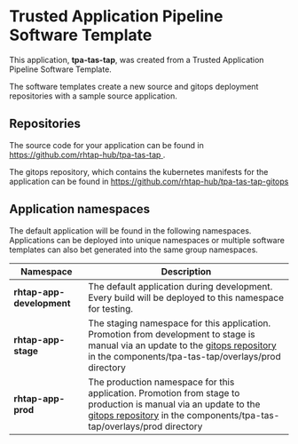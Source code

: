 # Trusted Application Pipeline Software Template

This application, **tpa-tas-tap**, was created from a Trusted Application Pipeline Software Template.

The software templates create a new source and gitops deployment repositories with a sample source application. 

## Repositories

The source code for your application can be found in [https://github.com/rhtap-hub/tpa-tas-tap ](https://github.com/rhtap-hub/tpa-tas-tap ).
 
The gitops repository, which contains the kubernetes manifests for the application can be found in 
[https://github.com/rhtap-hub/tpa-tas-tap-gitops ](https://github.com/rhtap-hub/tpa-tas-tap-gitops ) 

## Application namespaces 

The default application will be found in the following namespaces. Applications can be deployed into unique namespaces or multiple software templates can also bet generated into the same group namespaces.  

|  Namespace   |  Description   |  
| -------- | -------- |   
| **rhtap-app-development** | The default application during development. Every build will be deployed to this namespace for testing. | 
| **rhtap-app-stage** | The staging namespace for this application. Promotion from development to stage is manual via an update to the [gitops repository](https://github.com/rhtap-hub/tpa-tas-tap-gitops ) in the components/tpa-tas-tap/overlays/prod directory |  
| **rhtap-app-prod** | The production namespace for this application. Promotion from stage to production is manual via an update to the [gitops repository](https://github.com/rhtap-hub/tpa-tas-tap-gitops ) in the components/tpa-tas-tap/overlays/prod directory | 